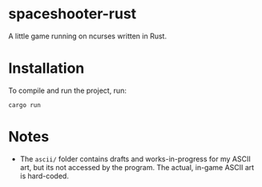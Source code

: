 # spaceshooter-rust
A little game running on ncurses written in Rust.

# Installation
To compile and run the project, run:
```
cargo run
```

# Notes
* The `ascii/` folder contains drafts and works-in-progress for my ASCII art, but its not accessed by the program. The actual, in-game ASCII art is hard-coded. 
